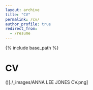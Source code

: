 ```yaml
---
layout: archive
title: "CV"
permalink: /cv/
author_profile: true
redirect_from:
  - /resume
---
```


{% include base_path %}

CV
======
()[./_images/ANNA LEE JONES CV.png]
